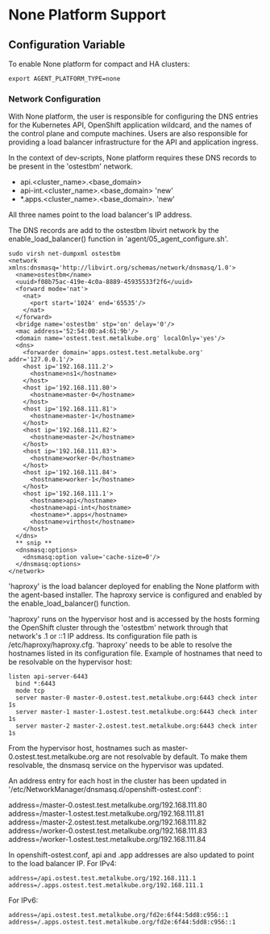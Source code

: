 # None Platform Support

## Configuration Variable

To enable None platform for compact and HA clusters:
````
export AGENT_PLATFORM_TYPE=none
````

### Network Configuration

With None platform, the user is responsible for configuring the DNS entries for
the Kubernetes API, OpenShift application wildcard, and the names of the control plane
and compute machines. Users are also responsible for providing a load balancer
infrastructure for the API and application ingress. 

In the context of dev-scripts, None platform requires these DNS records to be 
present in the 'ostestbm' network.
* api.<cluster_name>.<base_domain> 
* api-int.<cluster_name>.<base_domain> 'new'
* *.apps.<cluster_name>.<base_domain>. 'new'

All three names point to the load balancer's IP address. 

The DNS records are add to the ostestbm libvirt network by the enable_load_balancer() 
function in 'agent/05_agent_configure.sh'.

````
sudo virsh net-dumpxml ostestbm
<network xmlns:dnsmasq='http://libvirt.org/schemas/network/dnsmasq/1.0'>
  <name>ostestbm</name>
  <uuid>f08b75ac-419e-4c0a-8889-45935533f2f6</uuid>
  <forward mode='nat'>
    <nat>
      <port start='1024' end='65535'/>
    </nat>
  </forward>
  <bridge name='ostestbm' stp='on' delay='0'/>
  <mac address='52:54:00:a4:61:9b'/>
  <domain name='ostest.test.metalkube.org' localOnly='yes'/>
  <dns>
    <forwarder domain='apps.ostest.test.metalkube.org' addr='127.0.0.1'/>
    <host ip='192.168.111.2'>
      <hostname>ns1</hostname>
    </host>
    <host ip='192.168.111.80'>
      <hostname>master-0</hostname>
    </host>
    <host ip='192.168.111.81'>
      <hostname>master-1</hostname>
    </host>
    <host ip='192.168.111.82'>
      <hostname>master-2</hostname>
    </host>
    <host ip='192.168.111.83'>
      <hostname>worker-0</hostname>
    </host>
    <host ip='192.168.111.84'>
      <hostname>worker-1</hostname>
    </host>
    <host ip='192.168.111.1'>
      <hostname>api</hostname>
      <hostname>api-int</hostname>
      <hostname>*.apps</hostname>
      <hostname>virthost</hostname>
    </host>
  </dns>
  ** snip **
  <dnsmasq:options>
    <dnsmasq:option value='cache-size=0'/>
  </dnsmasq:options>
</network>
````

'haproxy' is the load balancer deployed for enabling the None platform with the agent-based installer. The haproxy service
is configured and enabled by the enable_load_balancer() function.

'haproxy' runs on the hypervisor host and is accessed by the hosts forming the OpenShift cluster through
the 'ostestbm' network through that network's .1 or ::1 IP address. Its configuration file path is /etc/haproxy/haproxy.cfg.
'haproxy' needs to be able to resolve the hostnames listed in its configuration file. Example of hostnames that need
to be resolvable on the hypervisor host:

````
listen api-server-6443
  bind *:6443
  mode tcp
  server master-0 master-0.ostest.test.metalkube.org:6443 check inter 1s
  server master-1 master-1.ostest.test.metalkube.org:6443 check inter 1s
  server master-2 master-2.ostest.test.metalkube.org:6443 check inter 1s
````

From the hypervisor host, hostnames such as master-0.ostest.test.metalkube.org are not resolvable by default.
To make them resolvable, the dnsmasq service on the hypervisor was updated.

An address entry for each host in the cluster has been updated in '/etc/NetworkManager/dnsmasq.d/openshift-ostest.conf':

address=/master-0.ostest.test.metalkube.org/192.168.111.80
address=/master-1.ostest.test.metalkube.org/192.168.111.81
address=/master-2.ostest.test.metalkube.org/192.168.111.82
address=/worker-0.ostest.test.metalkube.org/192.168.111.83
address=/worker-1.ostest.test.metalkube.org/192.168.111.84

In openshift-ostest.conf, api and .app addresses are also updated to point to the load balancer IP.
For IPv4:

````
address=/api.ostest.test.metalkube.org/192.168.111.1
address=/.apps.ostest.test.metalkube.org/192.168.111.1
````

For IPv6:

````
address=/api.ostest.test.metalkube.org/fd2e:6f44:5dd8:c956::1
address=/.apps.ostest.test.metalkube.org/fd2e:6f44:5dd8:c956::1
````



